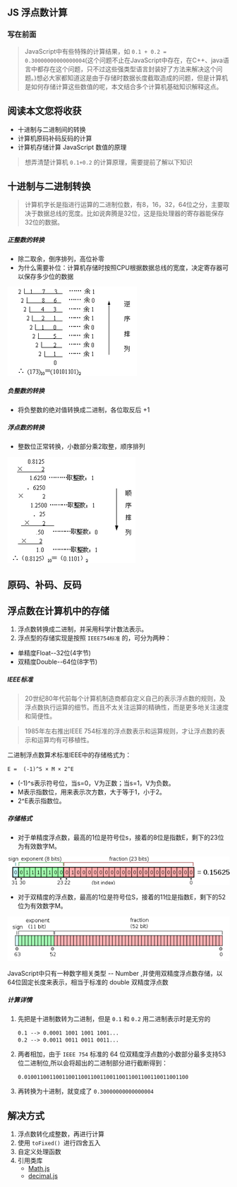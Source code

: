 ## JS 浮点数计算

### 写在前面
> JavaScript中有些特殊的计算结果，如 `0.1 + 0.2 = 0.30000000000000004`(这个问题不止在JavaScript中存在，在C++、java语言中都存在这个问题，只不过这些强类型语言封装好了方法来解决这个问题。)想必大家都知道这是由于存储时数据长度截取造成的问题，但是计算机是如何存储计算这些数值的呢，本文结合多个计算机基础知识解释这点。

## 阅读本文您将收获
* 十进制与二进制间的转换
* 计算机原码补码反码的计算
* 计算机存储计算 JavaScript 数值的原理

> 想弄清楚计算机 `0.1+0.2` 的计算原理，需要提前了解以下知识

## 十进制与二进制转换
> 计算机字长是指进行运算的二进制位数，有8，16，32，64位之分，主要取决于数据总线的宽度。比如说奔腾是32位，这是指处理器的寄存器能保存32位的数据。

##### 正整数的转换
* 除二取余，倒序排列，高位补零
* 为什么需要补位：计算机存储时按照CPU根据数据总线的宽度，决定寄存器可以保存多少位的数据

![](../images/mathFloat/10to2.png)

##### 负整数的转换
* 将负整数的绝对值转换成二进制，各位取反后 +1

##### 浮点数的转换
* 整数位正常转换，小数部分乘2取整，顺序排列

![](../images/mathFloat/10floatto2.png)

## 原码、补码、反码

## 浮点数在计算机中的存储

1. 浮点数转换成二进制，并采用科学计数法表示。
2. 浮点型的存储实现是按照 `IEEE754标准` 的，可分为两种：

* 单精度Float--32位(4字节)
* 双精度Double--64位(8字节)

##### IEEE标准
> 20世纪80年代前每个计算机制造商都自定义自己的表示浮点数的规则，及浮点数执行运算的细节。而且不太关注运算的精确性，而是更多地关注速度和简便性。

> 1985年左右推出IEEE 754标准的浮点数表示和运算规则，才让浮点数的表示和运算均有可移植性。

二进制浮点数算术标准IEEE中的存储格式为：

```
E =  (-1)^S × M × 2^E
```
* (-1)^s表示符号位，当s=0，V为正数；当s=1，V为负数。
* M表示指数位，用来表示次方数，大于等于1，小于2。
* 2^E表示指数位。

##### 存储格式
* 对于单精度浮点数，最高的1位是符号位s，接着的8位是指数E，剩下的23位为有效数字M。

![](../images/mathFloat/floatspace.png)

* 对于双精度的浮点数，最高的1位是符号位S，接着的11位是指数E，剩下的52位为有效数字M。

![](../images/mathFloat/doublespace.png)

JavaScript中只有一种数字相关类型 -- Number ,并使用双精度浮点数存储，以64位固定长度来表示，相当于标准的 double 双精度浮点数

##### 计算详情
1. 先把是十进制数转为二进制，但是 `0.1` 和 `0.2` 用二进制表示时是无穷的

	```
	0.1 --> 0.0001 1001 1001 1001...
	0.2 --> 0.0011 0011 0011 0011...
	```
2. 两者相加，由于 `IEEE 754` 标准的 64 位双精度浮点数的小数部分最多支持53位二进制位,所以会将超出的二进制部分进行截断得到：

	```
	0.0100110011001100110011001100110011001100110011001100
	```
3. 再转换为十进制，就变成了 `0.30000000000000004`

## 解决方式
1. 浮点数转化成整数，再进行计算
2. 使用 `toFixed() `进行四舍五入
3.  自定义处理函数
4. 引用类库 
	* [Math.js](https://mathjs.org/)
	* [decimal.js](http://mikemcl.github.io/decimal.js/)